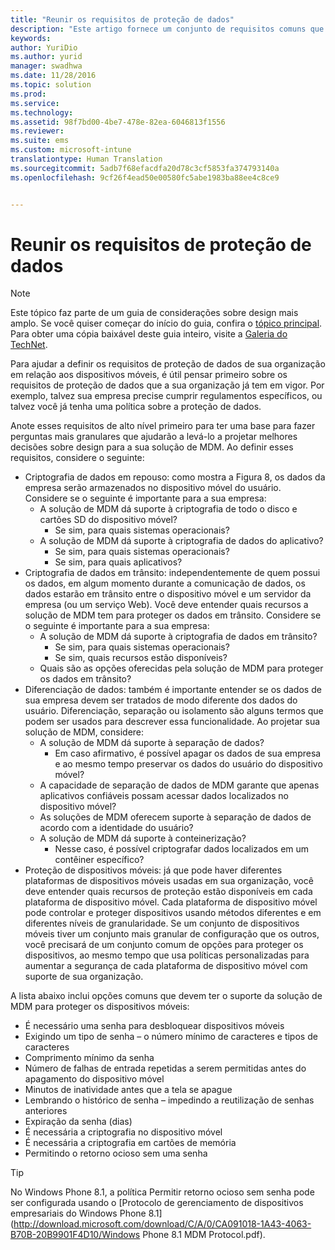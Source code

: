 ```yaml
---
title: "Reunir os requisitos de proteção de dados"
description: "Este artigo fornece um conjunto de requisitos comuns que devem ser usados para proteção de dados em um cenário de gerenciamento de dispositivo móvel."
keywords: 
author: YuriDio
ms.author: yurid
manager: swadhwa
ms.date: 11/28/2016
ms.topic: solution
ms.prod: 
ms.service: 
ms.technology: 
ms.assetid: 98f7bd00-4be7-478e-82ea-6046813f1556
ms.reviewer: 
ms.suite: ems
ms.custom: microsoft-intune
translationtype: Human Translation
ms.sourcegitcommit: 5adb7f68efacdfa20d78c3cf5853fa374793140a
ms.openlocfilehash: 9cf26f4ead50e00580fc5abe1983ba88ee4c8ce9


---
```


# <a name="gather-your-data-protection-requirements"></a>Reunir os requisitos de proteção de dados

>[!NOTE]
>Este tópico faz parte de um guia de considerações sobre design mais amplo. Se você quiser começar do início do guia, confira o [tópico principal](mdm-design-considerations-guide.md). Para obter uma cópia baixável deste guia inteiro, visite a [Galeria do TechNet](https://gallery.technet.microsoft.com/Mobile-Device-Management-7d401582).

Para ajudar a definir os requisitos de proteção de dados de sua organização em relação aos dispositivos móveis, é útil pensar primeiro sobre os requisitos de proteção de dados que a sua organização já tem em vigor. Por exemplo, talvez sua empresa precise cumprir regulamentos específicos, ou talvez você já tenha uma política sobre a proteção de dados. 

Anote esses requisitos de alto nível primeiro para ter uma base para fazer perguntas mais granulares que ajudarão a levá-lo a projetar melhores decisões sobre design para a sua solução de MDM.  Ao definir esses requisitos, considere o seguinte:

- Criptografia de dados em repouso: como mostra a Figura 8, os dados da empresa serão armazenados no dispositivo móvel do usuário. Considere se o seguinte é importante para a sua empresa: 
    - A solução de MDM dá suporte à criptografia de todo o disco e cartões SD do dispositivo móvel?
        - Se sim, para quais sistemas operacionais?
    - A solução de MDM dá suporte à criptografia de dados do aplicativo?
        - Se sim, para quais sistemas operacionais?
        - Se sim, para quais aplicativos?
- Criptografia de dados em trânsito: independentemente de quem possui os dados, em algum momento durante a comunicação de dados, os dados estarão em trânsito entre o dispositivo móvel e um servidor da empresa (ou um serviço Web). Você deve entender quais recursos a solução de MDM tem para proteger os dados em trânsito. Considere se o seguinte é importante para a sua empresa: 
    - A solução de MDM dá suporte à criptografia de dados em trânsito?
        - Se sim, para quais sistemas operacionais?
        - Se sim, quais recursos estão disponíveis?
    - Quais são as opções oferecidas pela solução de MDM para proteger os dados em trânsito?
- Diferenciação de dados: também é importante entender se os dados de sua empresa devem ser tratados de modo diferente dos dados do usuário. Diferenciação, separação ou isolamento são alguns termos que podem ser usados para descrever essa funcionalidade. Ao projetar sua solução de MDM, considere:
    - A solução de MDM dá suporte à separação de dados?
        - Em caso afirmativo, é possível apagar os dados de sua empresa e ao mesmo tempo preservar os dados do usuário do dispositivo móvel?
    - A capacidade de separação de dados de MDM garante que apenas aplicativos confiáveis possam acessar dados localizados no dispositivo móvel?
    - As soluções de MDM oferecem suporte à separação de dados de acordo com a identidade do usuário?
    - A solução de MDM dá suporte à conteinerização?
        - Nesse caso, é possível criptografar dados localizados em um contêiner específico?
- Proteção de dispositivos móveis: já que pode haver diferentes plataformas de dispositivos móveis usadas em sua organização, você deve entender quais recursos de proteção estão disponíveis em cada plataforma de dispositivo móvel. Cada plataforma de dispositivo móvel pode controlar e proteger dispositivos usando métodos diferentes e em diferentes níveis de granularidade. Se um conjunto de dispositivos móveis tiver um conjunto mais granular de configuração que os outros, você precisará de um conjunto comum de opções para proteger os dispositivos, ao mesmo tempo que usa políticas personalizadas para aumentar a segurança de cada plataforma de dispositivo móvel com suporte de sua organização. 

A lista abaixo inclui opções comuns que devem ter o suporte da solução de MDM para proteger os dispositivos móveis:

- É necessário uma senha para desbloquear dispositivos móveis
- Exigindo um tipo de senha – o número mínimo de caracteres e tipos de caracteres
- Comprimento mínimo da senha
- Número de falhas de entrada repetidas a serem permitidas antes do apagamento do dispositivo móvel
- Minutos de inatividade antes que a tela se apague
- Lembrando o histórico de senha – impedindo a reutilização de senhas anteriores
- Expiração da senha (dias)
- É necessária a criptografia no dispositivo móvel
- É necessária a criptografia em cartões de memória
- Permitindo o retorno ocioso sem uma senha

>[!TIP] 
> No Windows Phone 8.1, a política Permitir retorno ocioso sem senha pode ser configurada usando o [Protocolo de gerenciamento de dispositivos empresariais do Windows Phone 8.1](http://download.microsoft.com/download/C/A/0/CA091018-1A43-4063-B70B-20B9901F4D10/Windows Phone 8.1 MDM Protocol.pdf).



<!--HONumber=Nov16_HO4-->


